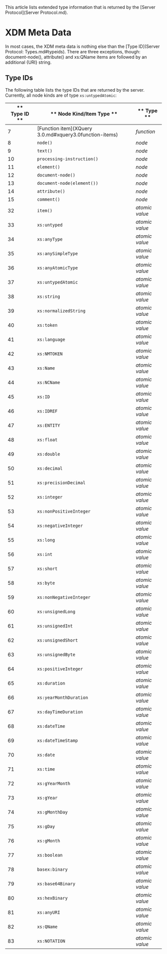  


 
This article lists extended type information that is returned by the [Server Protocol](Server Protocol.md). 

 
# XDM Meta Data

In most cases, the XDM meta data is nothing else than the [Type ID](Server Protocol: Types.md#typeids). There are three exceptions, though: document-node(), attribute() and xs:QName items are followed by an additional {URI} string. 


## Type IDs

The following table lists the type IDs that are returned by the server. Currently, all node kinds are of type `xs:untypedAtomic`: 


** Type ID ** | ** Node Kind/Item Type ** | ** Type **
------------- | ------------------------- | ----------
 7  | [Function item](XQuery 3.0.md#xquery3.0function-items) | _function_
 8  | `node()` | _node_
 9  | `text()` | _node_
 10  | `processing-instruction()` | _node_
 11  | `element()` | _node_
 12  | `document-node()` | _node_
 13  | `document-node(element())` | _node_
 14  | `attribute()` | _node_
 15  | `comment()` | _node_
 32  | `item()` | _atomic value_
 33  | `xs:untyped` | _atomic value_
 34  | `xs:anyType` | _atomic value_
 35  | `xs:anySimpleType` | _atomic value_
 36  | `xs:anyAtomicType` | _atomic value_
 37  | `xs:untypedAtomic` | _atomic value_
 38  | `xs:string` | _atomic value_
 39  | `xs:normalizedString` | _atomic value_
 40  | `xs:token` | _atomic value_
 41  | `xs:language` | _atomic value_
 42  | `xs:NMTOKEN` | _atomic value_
 43  | `xs:Name` | _atomic value_
 44  | `xs:NCName` | _atomic value_
 45  | `xs:ID` | _atomic value_
 46  | `xs:IDREF` | _atomic value_
 47  | `xs:ENTITY` | _atomic value_
 48  | `xs:float` | _atomic value_
 49  | `xs:double` | _atomic value_
 50  | `xs:decimal` | _atomic value_
 51  | `xs:precisionDecimal` | _atomic value_
 52  | `xs:integer` | _atomic value_
 53  | `xs:nonPositiveInteger` | _atomic value_
 54  | `xs:negativeInteger` | _atomic value_
 55  | `xs:long` | _atomic value_
 56  | `xs:int` | _atomic value_
 57  | `xs:short` | _atomic value_
 58  | `xs:byte` | _atomic value_
 59  | `xs:nonNegativeInteger` | _atomic value_
 60  | `xs:unsignedLong` | _atomic value_
 61  | `xs:unsignedInt` | _atomic value_
 62  | `xs:unsignedShort` | _atomic value_
 63  | `xs:unsignedByte` | _atomic value_
 64  | `xs:positiveInteger` | _atomic value_
 65  | `xs:duration` | _atomic value_
 66  | `xs:yearMonthDuration` | _atomic value_
 67  | `xs:dayTimeDuration` | _atomic value_
 68  | `xs:dateTime` | _atomic value_
 69  | `xs:dateTimeStamp` | _atomic value_
 70  | `xs:date` | _atomic value_
 71  | `xs:time` | _atomic value_
 72  | `xs:gYearMonth` | _atomic value_
 73  | `xs:gYear` | _atomic value_
 74  | `xs:gMonthDay` | _atomic value_
 75  | `xs:gDay` | _atomic value_
 76  | `xs:gMonth` | _atomic value_
 77  | `xs:boolean` | _atomic value_
 78  | `basex:binary` | _atomic value_
 79  | `xs:base64Binary` | _atomic value_
 80  | `xs:hexBinary` | _atomic value_
 81  | `xs:anyURI` | _atomic value_
 82  | `xs:QName` | _atomic value_
 83  | `xs:NOTATION` | _atomic value_
